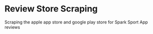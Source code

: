 # Review Store Scraping
Scraping the apple app store and google play store for Spark Sport App reviews

